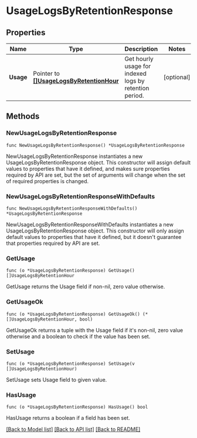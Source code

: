 # UsageLogsByRetentionResponse

## Properties

| Name      | Type                                                                     | Description                                            | Notes      |
| --------- | ------------------------------------------------------------------------ | ------------------------------------------------------ | ---------- |
| **Usage** | Pointer to [**[]UsageLogsByRetentionHour**](UsageLogsByRetentionHour.md) | Get hourly usage for indexed logs by retention period. | [optional] |

## Methods

### NewUsageLogsByRetentionResponse

`func NewUsageLogsByRetentionResponse() *UsageLogsByRetentionResponse`

NewUsageLogsByRetentionResponse instantiates a new UsageLogsByRetentionResponse object.
This constructor will assign default values to properties that have it defined,
and makes sure properties required by API are set, but the set of arguments
will change when the set of required properties is changed.

### NewUsageLogsByRetentionResponseWithDefaults

`func NewUsageLogsByRetentionResponseWithDefaults() *UsageLogsByRetentionResponse`

NewUsageLogsByRetentionResponseWithDefaults instantiates a new UsageLogsByRetentionResponse object.
This constructor will only assign default values to properties that have it defined,
but it doesn't guarantee that properties required by API are set.

### GetUsage

`func (o *UsageLogsByRetentionResponse) GetUsage() []UsageLogsByRetentionHour`

GetUsage returns the Usage field if non-nil, zero value otherwise.

### GetUsageOk

`func (o *UsageLogsByRetentionResponse) GetUsageOk() (*[]UsageLogsByRetentionHour, bool)`

GetUsageOk returns a tuple with the Usage field if it's non-nil, zero value otherwise
and a boolean to check if the value has been set.

### SetUsage

`func (o *UsageLogsByRetentionResponse) SetUsage(v []UsageLogsByRetentionHour)`

SetUsage sets Usage field to given value.

### HasUsage

`func (o *UsageLogsByRetentionResponse) HasUsage() bool`

HasUsage returns a boolean if a field has been set.

[[Back to Model list]](../README.md#documentation-for-models) [[Back to API list]](../README.md#documentation-for-api-endpoints) [[Back to README]](../README.md)
